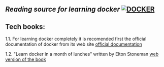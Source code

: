 ##  _Reading source for learning docker_ [![DOCKER](https://www.docker.com/wp-content/uploads/2022/03/Moby-logo.png)](https://docs.docker.com/get-started/)

## Tech books:
      
1.1. For learning docker completely it is recomended first the official documentation of docker from its web site [official documentation](https://docs.docker.com/)

1.2. "Learn docker in a month of lunches" written by Elton Stoneman [web version of the book](https://livebook.manning.com/book/learn-docker-in-a-month-of-lunches/chapter-1/)
      
